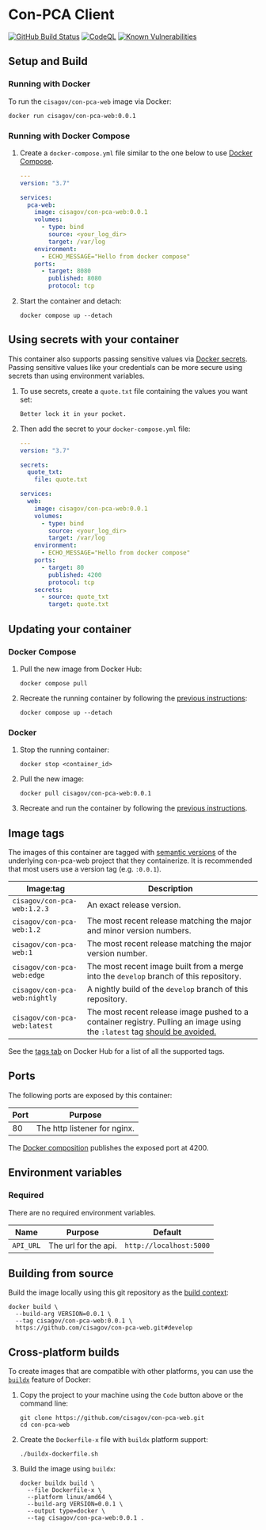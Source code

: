 # Con-PCA Client #

[![GitHub Build Status](https://github.com/cisagov/con-pca-web/workflows/build/badge.svg)](https://github.com/cisagov/con-pca-web/actions/workflows/build.yml)
[![CodeQL](https://github.com/cisagov/con-pca-web/workflows/CodeQL/badge.svg)](https://github.com/cisagov/con-pca-web/actions/workflows/codeql-analysis.yml)
[![Known Vulnerabilities](https://snyk.io/test/github/cisagov/con-pca-web/badge.svg)](https://snyk.io/test/github/cisagov/con-pca-web)

## Setup and Build ##

### Running with Docker ###

To run the `cisagov/con-pca-web` image via Docker:

```console
docker run cisagov/con-pca-web:0.0.1
```

### Running with Docker Compose ###

1. Create a `docker-compose.yml` file similar to the one below to use [Docker Compose](https://docs.docker.com/compose/).

    ```yaml
    ---
    version: "3.7"

    services:
      pca-web:
        image: cisagov/con-pca-web:0.0.1
        volumes:
          - type: bind
            source: <your_log_dir>
            target: /var/log
        environment:
          - ECHO_MESSAGE="Hello from docker compose"
        ports:
          - target: 8080
            published: 8080
            protocol: tcp
    ```

1. Start the container and detach:

    ```console
    docker compose up --detach
    ```

## Using secrets with your container ##

This container also supports passing sensitive values via [Docker
secrets](https://docs.docker.com/engine/swarm/secrets/).  Passing sensitive
values like your credentials can be more secure using secrets than using
environment variables.

1. To use secrets, create a `quote.txt` file containing the values you want set:

    ```text
    Better lock it in your pocket.
    ```

1. Then add the secret to your `docker-compose.yml` file:

    ```yaml
    ---
    version: "3.7"

    secrets:
      quote_txt:
        file: quote.txt

    services:
      web:
        image: cisagov/con-pca-web:0.0.1
        volumes:
          - type: bind
            source: <your_log_dir>
            target: /var/log
        environment:
          - ECHO_MESSAGE="Hello from docker compose"
        ports:
          - target: 80
            published: 4200
            protocol: tcp
        secrets:
          - source: quote_txt
            target: quote.txt
    ```

## Updating your container ##

### Docker Compose ###

1. Pull the new image from Docker Hub:

    ```console
    docker compose pull
    ```

1. Recreate the running container by following the [previous instructions](#running-with-docker-compose):

    ```console
    docker compose up --detach
    ```

### Docker ###

1. Stop the running container:

    ```console
    docker stop <container_id>
    ```

1. Pull the new image:

    ```console
    docker pull cisagov/con-pca-web:0.0.1
    ```

1. Recreate and run the container by following the [previous instructions](#running-with-docker).

## Image tags ##

The images of this container are tagged with [semantic
versions](https://semver.org) of the underlying con-pca-web project that they
containerize.  It is recommended that most users use a version tag (e.g.
`:0.0.1`).

| Image:tag | Description |
|-----------|-------------|
|`cisagov/con-pca-web:1.2.3`| An exact release version. |
|`cisagov/con-pca-web:1.2`| The most recent release matching the major and minor version numbers. |
|`cisagov/con-pca-web:1`| The most recent release matching the major version number. |
|`cisagov/con-pca-web:edge` | The most recent image built from a merge into the `develop` branch of this repository. |
|`cisagov/con-pca-web:nightly` | A nightly build of the `develop` branch of this repository. |
|`cisagov/con-pca-web:latest`| The most recent release image pushed to a container registry.  Pulling an image using the `:latest` tag [should be avoided.](https://vsupalov.com/docker-latest-tag/) |

See the [tags tab](https://hub.docker.com/r/cisagov/con-pca-web/tags) on Docker
Hub for a list of all the supported tags.

## Ports ##

The following ports are exposed by this container:

| Port | Purpose        |
|------|----------------|
| 80 | The http listener for nginx. |

The [Docker composition](docker-compose.yml) publishes the
exposed port at 4200.

## Environment variables ##

### Required ###

There are no required environment variables.

| Name  | Purpose | Default |
|-------|---------|---------|
| `API_URL` | The url for the api. | `http://localhost:5000` |

## Building from source ##

Build the image locally using this git repository as the [build context](https://docs.docker.com/engine/reference/commandline/build/#git-repositories):

```console
docker build \
  --build-arg VERSION=0.0.1 \
  --tag cisagov/con-pca-web:0.0.1 \
  https://github.com/cisagov/con-pca-web.git#develop
```

## Cross-platform builds ##

To create images that are compatible with other platforms, you can use the
[`buildx`](https://docs.docker.com/buildx/working-with-buildx/) feature of
Docker:

1. Copy the project to your machine using the `Code` button above
   or the command line:

    ```console
    git clone https://github.com/cisagov/con-pca-web.git
    cd con-pca-web
    ```

1. Create the `Dockerfile-x` file with `buildx` platform support:

    ```console
    ./buildx-dockerfile.sh
    ```

1. Build the image using `buildx`:

    ```console
    docker buildx build \
      --file Dockerfile-x \
      --platform linux/amd64 \
      --build-arg VERSION=0.0.1 \
      --output type=docker \
      --tag cisagov/con-pca-web:0.0.1 .
    ```
